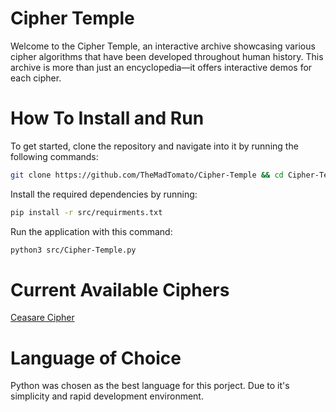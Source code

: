 # Cipher Temple
Welcome to the Cipher Temple, an interactive archive showcasing various cipher algorithms that have been developed throughout human history. This archive is more than just an encyclopedia—it offers interactive demos for each cipher.

# How To Install and Run
To get started, clone the repository and navigate into it by running the following commands:
```bash
git clone https://github.com/TheMadTomato/Cipher-Temple && cd Cipher-Temple
```
Install the required dependencies by running:
```bash
pip install -r src/requirments.txt
```
Run the application with this command: 
```bash 
python3 src/Cipher-Temple.py
```

# Current Available Ciphers
[Ceasare Cipher](./doc/Caesar_Cipher_doc.md)

# Language of Choice
Python was chosen as the best language for this porject. Due to it's simplicity and rapid development environment.
